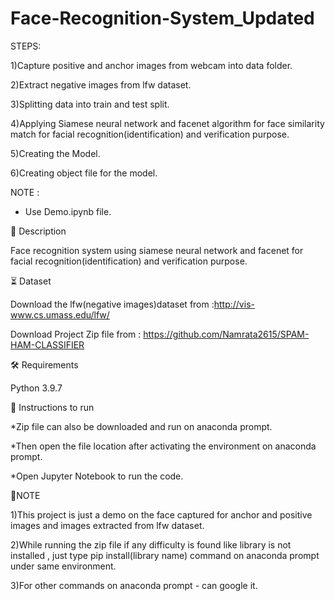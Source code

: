 # Face-Recognition-System_Updated
STEPS:

1)Capture positive and anchor images from webcam into data folder.

2)Extract negative images from lfw dataset.

3)Splitting data into train and test split.

4)Applying Siamese neural network and facenet algorithm for face similarity match for facial recognition(identification) and verification purpose.

5)Creating the Model.

6)Creating object file for the model.

NOTE :

   * Use Demo.ipynb file.

📝 Description

Face recognition system using siamese neural network and facenet for facial recognition(identification) and verification purpose.

⏳ Dataset

Download the lfw(negative images)dataset from :http://vis-www.cs.umass.edu/lfw/

Download Project Zip file from : https://github.com/Namrata2615/SPAM-HAM-CLASSIFIER

🛠️ Requirements

Python 3.9.7

📖 Instructions to run

*Zip file can also be downloaded and run on anaconda prompt.

*Then open the file location after activating the environment on anaconda prompt.

*Open Jupyter Notebook to run the code.

🎯NOTE

1)This project is just a demo on the face captured for anchor and positive images and images extracted from lfw dataset.

2)While running the zip file if any difficulty is found like library is not installed , just type pip install(library name) command on anaconda prompt under same environment.

3)For other commands on anaconda prompt - can google it.
